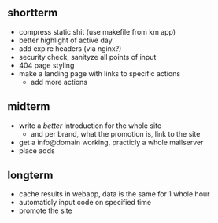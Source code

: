 ## shortterm

* compress static shit (use makefile from km app)
* better highlight of active day
* add expire headers (via nginx?)
* security check, sanityze all points of input
* 404 page styling
* make a landing page with links to specific actions
    * add more actions

## midterm

* write a *better* introduction for the whole site
    * and per brand, what the promotion is, link to the site
* get a info@domain working, practicly a whole mailserver
* place adds

## longterm

* cache results in webapp, data is the same for 1 whole hour
* automaticly input code on specified time
* promote the site
